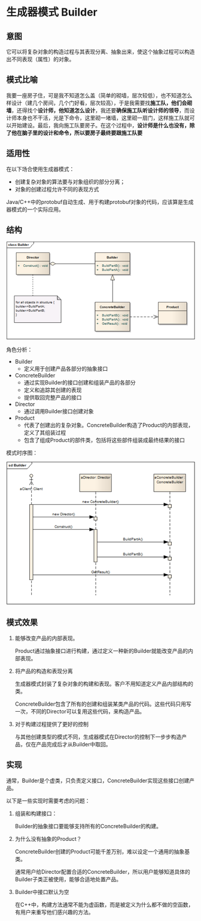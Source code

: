 # 生成器模式 Builder

## 意图
它可以将复杂对象的构造过程与其表现分离、抽象出来，使这个抽象过程可以构造出不同表现（属性）的对象。

## 模式比喻
我要一座房子住，可是我不知道怎么盖（简单的砌墙，层次较低），也不知道怎么样设计（建几个房间，几个门好看，层次较高），于是我需要找**施工队，他们会砌墙**，还得找个**设计师，他知道怎么设计**，我还要**确保施工队听设计师的领导**，而设计师本身也不干活，光是下命令，这里砌一堵墙，这里砌一扇门，这样施工队就可以开始建设。最后，我向施工队要房子。在这个过程中，**设计师是什么也没有，除了他在脑子里的设计和命令，所以要房子最终要跟施工队要**

## 适用性
在以下场合使用生成器模式：

* 创建复杂对象的算法要与对象组织的部分分离；
* 对象的创建过程允许不同的表现方式

Java/C++中的protobuf自动生成、用于构建protobuf对象的代码，应该算是生成器模式的一个实际应用。

## 结构

![structure](./res/Builder.png)

角色分析：

* Builder
	* 定义用于创建产品各部分的抽象接口 
* ConcreteBuilder
	* 通过实现Builder的接口创建和组装产品的各部分
	* 定义和追踪其创建的表现 
	* 提供取回完整产品的接口
* Director
	* 通过调用Builder接口创建对象 
* Product
	* 代表了创建出的复杂对象。ConcreteBuilder构造了Product的内部表现，定义了其组装过程
	* 包含了组成Product的部件类，包括将这些部件组装成最终结果的接口

模式时序图：

![structure](./res/BuilderSequence.png)

## 模式效果
1. 能够改变产品的内部表现。

	Product通过抽象接口进行构建，通过定义一种新的Builder就能改变产品的内部表现。

2. 将产品的构造和表现分离

	生成器模式封装了复杂对象的构建和表现。客户不用知道定义产品内部结构的类。

	ConcreteBuilder包含了所有的创建和组装某类产品的代码。这些代码只用写一次，不同的Director可以复用这些代码，来构造产品。

3. 对于构建过程提供了更好的控制

	与其他创建类型的模式不同，生成器模式在Director的控制下一步步构造产品，仅在产品完成后才从Builder中取回。

## 实现
通常，Builder是个虚类，只负责定义接口，ConcreteBuilder实现这些接口创建产品。

以下是一些实现时需要考虑的问题：

1. 组装和构建接口：

	Builder的抽象接口要能够支持所有的ConcreteBuilder的构建。

2. 为什么没有抽象的Product？

	ConcreteBuilder创建的Product可能千差万别，难以设定一个通用的抽象基类。

	通常用户给Director配置合适的ConcreteBuilder，所以用户能够知道具体的Builder子类正被使用，能够合适地处置产品。

3. Builder中接口默认为空

	在C++中，构建方法通常不能为虚函数，而是被定义为什么都不做的空函数，有用户来重写他们感兴趣的方法。